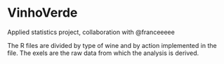 # VinhoVerde
Applied statistics project, collaboration with @franceeeee

The R files are divided by type of wine and by action implemented in the file.
The exels are the  raw data from which the analysis is derived.
